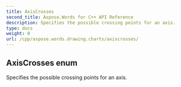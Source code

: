 ```yaml
---
title: AxisCrosses
second_title: Aspose.Words for C++ API Reference
description: Specifies the possible crossing points for an axis. 
type: docs
weight: 0
url: /cpp/aspose.words.drawing.charts/axiscrosses/
---
```

## AxisCrosses enum


Specifies the possible crossing points for an axis.

